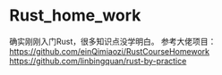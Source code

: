 # Rust_home_work
确实刚刚入门Rust，很多知识点没学明白。
参考大佬项目：
https://github.com/einQimiaozi/RustCourseHomework
https://github.com/linbingquan/rust-by-practice